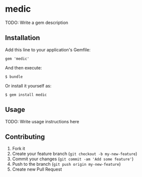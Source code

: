 # medic

TODO: Write a gem description

## Installation

Add this line to your application's Gemfile:

    gem 'medic'

And then execute:

    $ bundle

Or install it yourself as:

    $ gem install medic

## Usage

TODO: Write usage instructions here

## Contributing

1. Fork it
2. Create your feature branch (`git checkout -b my-new-feature`)
3. Commit your changes (`git commit -am 'Add some feature'`)
4. Push to the branch (`git push origin my-new-feature`)
5. Create new Pull Request
